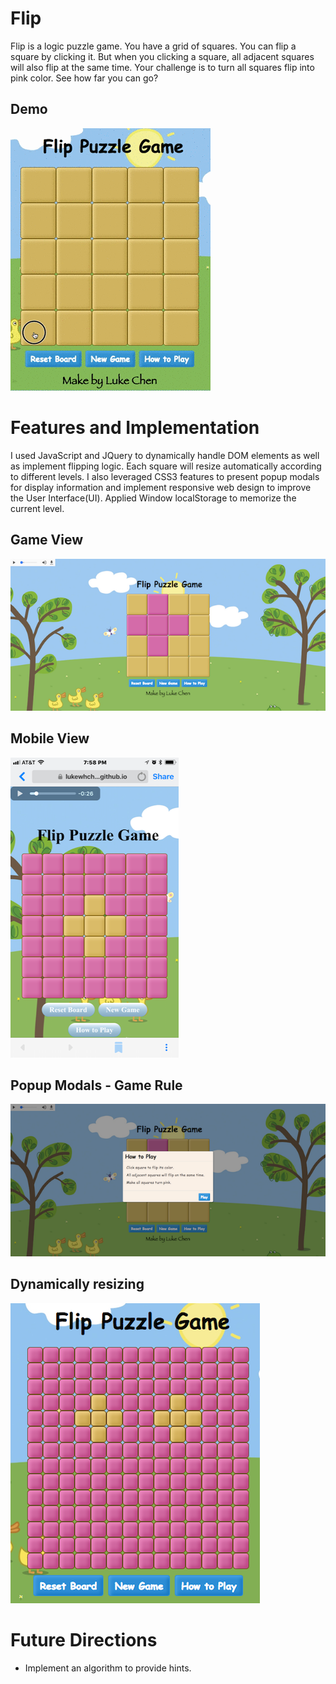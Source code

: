 # Flip
Flip is a logic puzzle game.
You have a grid of squares. You can flip a square by clicking it. But when you clicking a square, all adjacent squares will also flip at the same time. Your challenge is to turn all squares flip into pink color. See how far you can go?

## Demo
![Demo](https://github.com/lukewhchen/Flip/blob/master/docs/demo.gif?raw=true)

# Features and Implementation
I used JavaScript and JQuery to dynamically handle DOM elements as well as implement flipping logic. Each square will resize automatically according to different levels.
I also leveraged CSS3 features to present popup modals for display information and implement responsive web design to improve the User Interface(UI).
Applied Window localStorage to memorize the current level.


## Game View

![Game View](https://github.com/lukewhchen/Flip/blob/master/docs/board.png?raw=true)

## Mobile View

![Mobile](https://github.com/lukewhchen/Flip/blob/master/docs/mobile.PNG?raw=true)

## Popup Modals - Game Rule

![Info Modals](https://github.com/lukewhchen/Flip/blob/master/docs/info-modal.png?raw=true)

## Dynamically resizing

![Congra Modals](https://github.com/lukewhchen/Flip/blob/master/docs/congra-modal.png?raw=true)

# Future Directions
- Implement an algorithm to provide hints.

